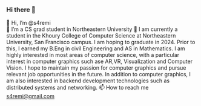 ### Hi there 👋

<!--
**s4remi/s4remi** is a ✨ _special_ ✨ repository because its `README.md` (this file) appears on your GitHub profile.

Here are some ideas to get you started:

- 🔭 I’m currently working on ...
- 🌱 I’m currently learning ...
- 👯 I’m looking to collaborate on ...
- 🤔 I’m looking for help with ...
- 💬 Ask me about ...
- 📫 How to reach me: ...
- 😄 Pronouns: ...
- ⚡ Fun fact: ...
-->


👋 Hi, I’m @s4remi<br>
👀 I’m a CS grad student in Northeastern University
🌱 I am currently a student in the Khoury College of Computer Science at
      Northeastern University, San Francisco campus. I am hoping to graduate in
      2024. Prior to this, I earned my B.Eng in civil Engineering and AS in
      Mathematics. I am highly interested in most areas of computer science,
      with a particular interest in computer graphics such ase
      AR,VR, Visualization and Computer Vision. I hope to maintain my passion for computer graphics and pursue relevant
      job opportunities in the future. In addition to computer graphics, I am
      also interested in backend development technologies such as distributed
      systems and networking.
📫 How to reach me s4remi@gmail.com

